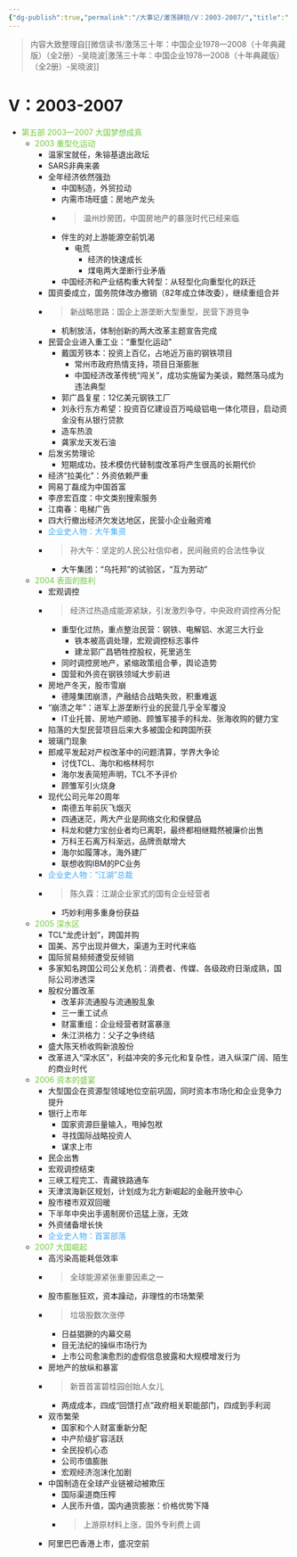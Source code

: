 ```yaml
---
{"dg-publish":true,"permalink":"/大事记/激荡肆拾/Ⅴ：2003-2007/","title":"2003-2007","tags":["改革开放"],"noteIcon":"1","created":"2024-09-24T09:10:11.046+08:00","updated":"2024-11-13T20:37:49.423+08:00"}
---
```


> 内容大致整理自[[微信读书/激荡三十年：中国企业1978—2008（十年典藏版）（全2册）-吴晓波\|激荡三十年：中国企业1978—2008（十年典藏版）（全2册）-吴晓波]]
# Ⅴ：2003-2007
- <font color=#75C940>第五部 2003—2007 大国梦想成真</font>
    - <font color=#75C940>2003 重型化运动</font>
        - 温家宝就任，朱镕基退出政坛
        - SARS非典来袭
        - 全年经济依然强劲
            - 中国制造，外贸拉动
            - 内需市场旺盛：房地产龙头
            - > 温州炒房团，中国房地产的暴涨时代已经来临
            - 伴生的对上游能源空前饥渴
                - 电荒
                    - 经济的快速成长
                    - 煤电两大垄断行业矛盾
            - 中国经济和产业结构重大转型：从轻型化向重型化的跃迁
        - 国资委成立，国务院体改办撤销（82年成立体改委），继续重组合并
        - > 新战略思路：国企上游垄断大型重型，民营下游竞争
            - 机制放活，体制创新的两大改革主题宣告完成
        - 民营企业进入重工业：“重型化运动”
            - 戴国芳铁本：投资上百亿，占地近万亩的钢铁项目
                - 常州市政府热情支持，项目日渐膨胀
                - 中国经济改革传统“闯关”，成功实施留为美谈，黯然落马成为违法典型
            - 郭广昌复星：12亿美元钢铁工厂
            - 刘永行东方希望：投资百亿建设百万吨级铝电一体化项目，启动资金没有从银行贷款
            - 造车热浪
            - 龚家龙天发石油
        - 后发劣势理论
            - 短期成功，技术模仿代替制度改革将产生很高的长期代价
        - 经济“拉美化”：外资依赖严重
        - 网易丁磊成为中国首富
        - 李彦宏百度：中文类别搜索服务
        - 江南春：电梯广告
        - 四大行撤出经济欠发达地区，民营小企业融资难
        - <font color=#40A8F5>企业史人物：大午集资</font>
        - > 孙大午：坚定的人民公社信仰者，民间融资的合法性争议
            - 大午集团：“乌托邦”的试验区，“互为劳动”
    - <font color=#75C940>2004 表面的胜利</font>
        - 宏观调控
        - > 经济过热造成能源紧缺，引发激烈争夺，中央政府调控再分配
            - 重型化过热，重点整治民营：钢铁、电解铝、水泥三大行业
                - 铁本被高调处理，宏观调控标志事件
                - 建龙郭广昌牺牲控股权，死里逃生
            - 同时调控房地产，紧缩政策组合拳，舆论造势
            - 国营和外资在钢铁领域大步前进
        - 房地产冬天，股市雪崩
            - 德隆集团崩溃，产融结合战略失败，积重难返
        - “崩溃之年”：进军上游垄断行业的民营几乎全军覆没
            - IT业托普、房地产顺驰、顾雏军接手的科龙、张海收购的健力宝
        - 陷落的大型民营项目后来大多被国企和跨国所获
        - 玻璃门现象
        - 郎咸平发起对产权改革中的问题清算，学界大争论
            - 讨伐TCL、海尔和格林柯尔
            - 海尔发表简短声明，TCL不予评价
            - 顾雏军引火烧身
        - 现代公司元年20周年
            - 南德五年前灰飞烟灭
            - 四通迷茫，两大产业是网络文化和保健品
            - 科龙和健力宝创业者均已离职，最终都相继黯然被廉价出售
            - 万科王石离万科渐远，品牌贡献增大
            - 海尔如履薄冰，海外建厂
            - 联想收购IBM的PC业务
        - <font color=#40A8F5>企业史人物：“江湖”总裁</font>
        - > 陈久霖：江湖企业家式的国有企业经营者
            - 巧妙利用多重身份获益
    - <font color=#75C940>2005 深水区</font>
        - TCL“龙虎计划”，跨国并购
        - 国美、苏宁出现并做大，渠道为王时代来临
        - 国际贸易频频遭受反倾销
        - 多家知名跨国公司公关危机：消费者、传媒、各级政府日渐成熟，国际公司渗透深
        - 股权分置改革
            - 改革非流通股与流通股乱象
            - 三一重工试点
            - 财富重组：企业经营者财富暴涨
            - 朱江洪格力：父子之争终结
        - 盛大陈天桥收购新浪股份
        - 改革进入“深水区”，利益冲突的多元化和复杂性，进入纵深广阔、陌生的商业时代
    - <font color=#75C940>2006 资本的盛宴</font>
        - 大型国企在资源型领域地位空前巩固，同时资本市场化和企业竞争力提升
        - 银行上市年
            - 国家资源巨量输入，甩掉包袱
            - 寻找国际战略投资人
            - 谋求上市
        - 民企出售
        - 宏观调控结束
        - 三峡工程完工、青藏铁路通车
        - 天津滨海新区规划，计划成为北方新崛起的金融开放中心
        - 股市楼市双双回暖
        - 下半年中央出手遏制房价迅猛上涨，无效
        - 外资储备增长快
        - <font color=#40A8F5>企业史人物：首富部落</font>
    - <font color=#75C940>2007 大国崛起</font>
        - 高污染高能耗低效率
        - > 全球能源紧张重要因素之一
        - 股市膨胀狂欢，资本躁动，非理性的市场繁荣
        - > 垃圾股数次涨停
            - 日益猖獗的内幕交易
            - 目无法纪的操纵市场行为
            - 上市公司愈演愈烈的虚假信息披露和大规模增发行为
        - 房地产的放纵和暴富
        - > 新晋首富碧桂园创始人女儿
            - 两成成本，四成“回馈打点”政府相关职能部门，四成到手利润
        - 双市繁荣
            - 国家和个人财富重新分配
            - 中产阶级扩容活跃
            - 全民投机心态
            - 公司市值膨胀
            - 宏观经济泡沫化加剧
        - 中国制造在全球产业链被动被欺压
            - 国际渠道商压榨
            - 人民币升值，国内通货膨胀：价格优势下降
            - > 上游原材料上涨，国外专利费上调
        - 阿里巴巴香港上市，盛况空前